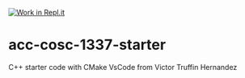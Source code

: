 [![Work in Repl.it](https://classroom.github.com/assets/work-in-replit-14baed9a392b3a25080506f3b7b6d57f295ec2978f6f33ec97e36a161684cbe9.svg)](https://classroom.github.com/online_ide?assignment_repo_id=2829576&assignment_repo_type=AssignmentRepo)
# acc-cosc-1337-starter
C++ starter code with CMake 
VsCode from Victor Truffin Hernandez